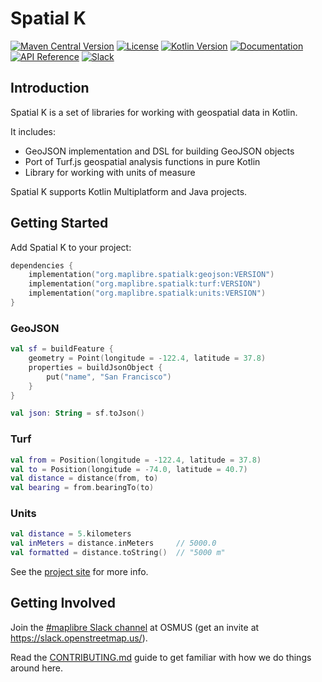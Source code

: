 # Spatial K

[![Maven Central Version](https://img.shields.io/maven-central/v/org.maplibre.spatialk/geojson?label=Maven)](https://central.sonatype.com/namespace/org.maplibre.spatialk)
[![License](https://img.shields.io/github/license/maplibre/spatial-k?label=License)](https://github.com/maplibre/spatial-k/blob/main/LICENSE)
[![Kotlin Version](https://img.shields.io/badge/dynamic/toml?url=https%3A%2F%2Fraw.githubusercontent.com%2Fmaplibre%2Fspatial-k%2Frefs%2Fheads%2Fmain%2Fgradle%2Flibs.versions.toml&query=versions.kotlin&prefix=v&logo=kotlin&label=Kotlin)](./gradle/libs.versions.toml)
[![Documentation](https://img.shields.io/badge/Documentation-blue?logo=MaterialForMkDocs&logoColor=white)](https://maplibre.org/spatial-k/)
[![API Reference](https://img.shields.io/badge/API_Reference-blue?logo=Kotlin&logoColor=white)](https://maplibre.org/spatial-k/api/)
[![Slack](https://img.shields.io/badge/Slack-4A154B?logo=slack&logoColor=white)](https://osmus.slack.com/archives/maplibre)

## Introduction

Spatial K is a set of libraries for working with geospatial data in Kotlin.

It includes:

- GeoJSON implementation and DSL for building GeoJSON objects
- Port of Turf.js geospatial analysis functions in pure Kotlin
- Library for working with units of measure

Spatial K supports Kotlin Multiplatform and Java projects.

## Getting Started

Add Spatial K to your project:

```kotlin
dependencies {
    implementation("org.maplibre.spatialk:geojson:VERSION")
    implementation("org.maplibre.spatialk:turf:VERSION")
    implementation("org.maplibre.spatialk:units:VERSION")
}
```

### GeoJSON

```kotlin
val sf = buildFeature {
    geometry = Point(longitude = -122.4, latitude = 37.8)
    properties = buildJsonObject {
        put("name", "San Francisco")
    }
}

val json: String = sf.toJson()
```

### Turf

```kotlin
val from = Position(longitude = -122.4, latitude = 37.8)
val to = Position(longitude = -74.0, latitude = 40.7)
val distance = distance(from, to)
val bearing = from.bearingTo(to)
```

### Units

```kotlin
val distance = 5.kilometers
val inMeters = distance.inMeters     // 5000.0
val formatted = distance.toString()  // "5000 m"
```

See the [project site](https://maplibre.org/spatial-k/) for more info.

## Getting Involved

Join the [#maplibre Slack channel](https://osmus.slack.com/archives/maplibre) at
OSMUS (get an invite at https://slack.openstreetmap.us/).

Read the [CONTRIBUTING.md](CONTRIBUTING.md) guide to get familiar with how we do
things around here.
